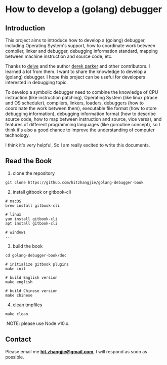 # How to develop a (golang) debugger

## Introduction

This project aims to introduce how to develop a (golang) debugger, including Operating System's support, how to coordinate work between compiler, linker and debugger, debugging information standard, mapping between machine instruction and source code, etc. 

Thanks to [delve](github.com/go-delve/delve) and the author [derek parker](https://twitter.com/derkthedaring?lang=en) and other contributors. I learned a lot from them. I want to share the knowledge to develop a (golang) debugger. I hope this project can be useful for developers interested in debugging topic.

To develop a symbolic debugger need to combine the knowledge of CPU instruction (like instruction patching), Operating System (like linux ptrace and OS scheduler), compilers, linkers, loaders, debuggers (how to coordinate the work between them), executable file format (how to store debugging information), debugging information format (how to describe source code, how to map between instruction and source, vice versa), and features of different programming languages (like goroutine concept), so I think it's also a good chance to improve the understanding of computer technology.

I think it's very helpful, So I am really excited to write this documents.

## Read the Book

1. clone the repository
```
git clone https://github.com/hitzhangjie/golang-debugger-book
```

2. install gitbook or gitbook-cli
```
# macOS
brew install gitbook-cli

# linux
yum install gitbook-cli
apt install gitbook-cli

# windows
...
```

3. build the book
```
cd golang-debugger-book/doc

# initialize gitbook plugins
make init 

# build English version
make english

# build Chinese version
make chinese

```

4. clean tmpfiles
```
make clean
```

​	NOTE: please use Node v10.x.

## Contact

Please email me **hit.zhangjie@gmail.com**, I will respond as soon as possible.

